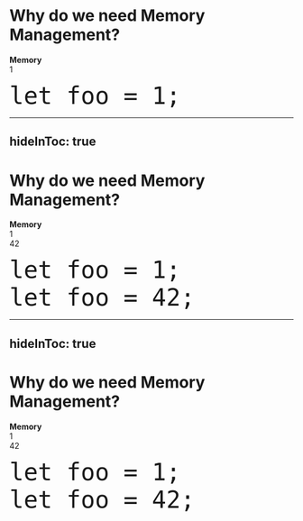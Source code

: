 # Why do we need Memory Management?

<v-click>
<div class="flex w-full">
<div class="px-2 pb-2 bg-green-600 mt-4 rounded border-gray-600 border-2">
<strong class="text-white">Memory</strong>
<div class="flex-none w-[400px] h-[380px] overflow-hidden bg-white rounded border-2 border-gray-500 mt-2">
<div
    class="w-full h-[50px] bg-gray-200 border-b-2 border-gray-500 text-center text-4xl"
    >
1
</div>
</div>
</div>
<div class="ml-3">

```js{all}{lines: false}
let foo = 1;
```

</div>
</div>
</v-click>

<style>
code {
    font-size: 3em;
    line-height: normal;
}
</style>

<!--
1. imagine we are writing application
2. need a variable -> declare variable
3. variable needs a place to store data -> memory
3. *(allocation)*
4. declare another variable
3. allocate more memory
3. memory cannot get reused because it's only declared when we need memory,
    not when we don't need it anymore
5. we don't have infinite memory, so we need to reuse the already allocated
memory at some point in the future
-->

---
hideInToc: true
---

# Why do we need Memory Management?

<div class="flex w-full">
<div class="px-2 pb-2 bg-green-600 mt-4 rounded border-gray-600 border-2">
<strong class="text-white">Memory</strong>
<div class="flex-none w-[400px] h-[380px] overflow-hidden bg-white rounded border-2 border-gray-500 mt-2">
<div
    class="w-full h-[50px] bg-gray-200 border-b-2 border-gray-500 text-center text-4xl"
    >
1
</div>
<div
    class="w-full h-[50px] bg-gray-200 border-b-2 border-gray-500 text-center text-4xl"
    >
42
</div>
</div>
</div>
<div class="ml-3">

```js{all}{lines: false}
let foo = 1;
let foo = 42;
```

<style>
code {
    font-size: 3em;
    line-height: normal;
}
</style>

</div>
</div>

<!--
1. Picture of RAM (Block of Memory)
2. declare variable
3. use memory for variable *(allocation)*
4. declare another variable
3. allocate more memory
3. memory cannot get reused because it's only declared when we need memory,
    not when we don't need it anymore
5. we don't have infinite memory, so we need to reuse the already allocated
memory at some point in the future
-->

---
hideInToc: true
---

# Why do we need Memory Management?

<div class="flex w-full">
<div class="px-2 pb-2 bg-green-600 mt-4 rounded border-gray-600 border-2">
<strong class="text-white">Memory</strong>
<div class="flex-none w-[400px] h-[380px] overflow-hidden bg-white rounded border-2 border-gray-500 mt-2">
<div
    class="w-full h-[50px] bg-gray-200 border-b-2 border-gray-500 text-center text-4xl"
    >
1
</div>
<div
    class="w-full h-[50px] bg-gray-200 border-b-2 border-gray-500 text-center text-4xl"
    >
42
</div>
<div
    class="flex w-full h-[50px] bg-gray-200 border-b-2 border-gray-500 text-center text-4xl "
    >
<div class="self-center w-full h-10 text-center i-tabler-dots-vertical"/>
</div>
</div>
</div>
<div class="ml-3">

```js{all}{lines: false}
let foo = 1;
let foo = 42;
```
<div class="self-center w-full h-10 text-center i-tabler-dots-vertical"/>

<style>
code {
    font-size: 3em;
    line-height: normal;
}
</style>

</div>
</div>

<!--
1. Picture of RAM (Block of Memory)
2. declare variable
3. use memory for variable *(allocation)*
4. declare another variable
3. allocate more memory
3. memory cannot get reused because it's only declared when we need memory,
    not when we don't need it anymore
5. we don't have infinite memory, so we need to reuse the already allocated
memory at some point in the future
-->

